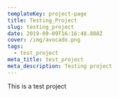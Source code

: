 ```yaml
---
templateKey: project-page
title: Testing_Project
slug: testing_project
date: 2019-09-09T16:16:48.888Z
cover: /img/avocado.png
tags:
  - test_project
meta_title: test_project
meta_description: Testing project
---
```

This is a test project
